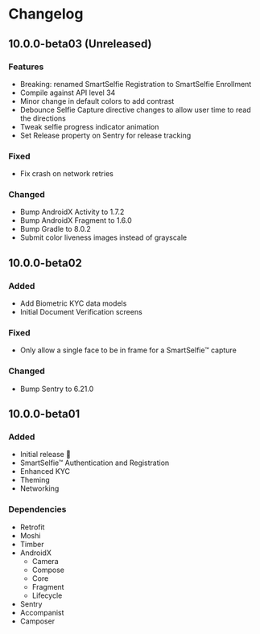 # Changelog

## 10.0.0-beta03 (Unreleased)

### Features
- Breaking: renamed SmartSelfie Registration to SmartSelfie Enrollment
- Compile against API level 34
- Minor change in default colors to add contrast
- Debounce Selfie Capture directive changes to allow user time to read the directions
- Tweak selfie progress indicator animation
- Set Release property on Sentry for release tracking

### Fixed
- Fix crash on network retries

### Changed
- Bump AndroidX Activity to 1.7.2
- Bump AndroidX Fragment to 1.6.0
- Bump Gradle to 8.0.2
- Submit color liveness images instead of grayscale 

## 10.0.0-beta02

### Added
- Add Biometric KYC data models
- Initial Document Verification screens

### Fixed
- Only allow a single face to be in frame for a SmartSelfie™ capture

### Changed
- Bump Sentry to 6.21.0

## 10.0.0-beta01

### Added
- Initial release 🎉
- SmartSelfie™ Authentication and Registration
- Enhanced KYC
- Theming
- Networking

### Dependencies
- Retrofit
- Moshi
- Timber
- AndroidX
  - Camera
  - Compose
  - Core
  - Fragment
  - Lifecycle
- Sentry
- Accompanist
- Camposer
